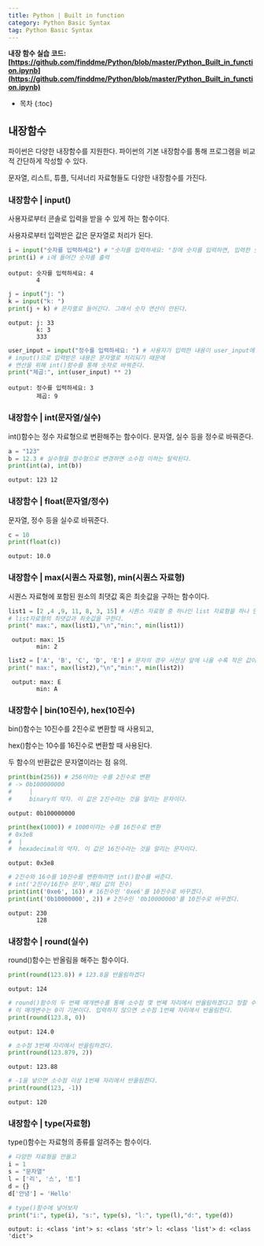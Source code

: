 ```yaml
---
title: Python | Built in function
category: Python Basic Syntax
tag: Python Basic Syntax
---
```


**내장 함수 실습 코드: [https://github.com/finddme/Python/blob/master/Python_Built_in_function.ipynb](https://github.com/finddme/Python/blob/master/Python_Built_in_function.ipynb)**









* 목차
{:toc}














## 내장함수

파이썬은 다양한 내장함수를 지원한다. 파이썬의 기본 내장함수를 통해 프로그램을 비교적 간단하게 작성할 수 있다.

문자열, 리스트, 튜플, 딕셔너리 자료형들도 다양한 내장함수를 가진다.

### 내장함수 | input()

사용자로부터 콘솔로 입력을 받을 수 있게 하는 함수이다.

사용자로부터 입력받은 값은 문자열로 처리가 된다.


```python
i = input("숫자를 입력하세요") # "숫자를 입력하세요: "창에 숫자를 입력하면, 입력한 숫자가 i에 들어간다.
print(i) # i에 들어간 숫자를 출력
```

    output: 숫자를 입력하세요: 4
            4
    


```python
j = input("j: ")
k = input("k: ")
print(j + k) # 문자열로 들어간다. 그래서 숫자 연산이 안된다.
```

    output: j: 33
            k: 3
            333
    


```python
user_input = input("정수를 입력하세요: ") # 사용자가 입력한 내용이 user_input에 할당된다.
# input()으로 입력받은 내용은 문자열로 처리되기 때문에 
# 연산을 위해 int()함수를 통해 숫자로 바꿔준다.
print("제곱:", int(user_input) ** 2) 
```

    output: 정수를 입력하세요: 3
            제곱: 9
    

### 내장함수 | int(문자열/실수)

int()함수는 정수 자료형으로 변환해주는 함수이다. 문자열, 실수 등을 정수로 바꿔준다.


```python
a = "123"
b = 12.3 # 실수형을 정수형으로 변경하면 소수점 이하는 탈락된다.
print(int(a), int(b))
```

    output: 123 12
    

### 내장함수 | float(문자열/정수)

문자열, 정수 등을 실수로 바꿔준다.


```python
c = 10
print(float(c))
```

    output: 10.0
    

### 내장함수 | max(시퀀스 자료형), min(시퀀스 자료형)

시퀀스 자료형에 포함된 원소의 최댓값 혹은 최솟값을 구하는 함수이다.


```python
list1 = [2 ,4 ,9, 11, 8, 3, 15] # 시퀀스 자료형 중 하나인 list 자료형을 하나 만든다.
# list자료형의 최댓값과 최솟값을 구한다.
print(" max:", max(list1),"\n","min:", min(list1))
```

     output: max: 15 
            min: 2
    


```python
list2 = ['A', 'B', 'C', 'D', 'E'] # 문자의 경우 사전상 앞에 나올 수록 작은 값이다.
print(" max:", max(list2),"\n","min:", min(list2))
```

     output: max: E 
            min: A
    

### 내장함수 | bin(10진수), hex(10진수)

bin()함수는 10진수를 2진수로 변환할 때 사용되고,

hex()함수는 10수를 16진수로 변환할 때 사용된다.

두 함수의 반환값은 문자열이라는 점 유의.


```python
print(bin(256)) # 256이라는 수를 2진수로 변환
# -> 0b100000000
#     |
#     binary의 약자. 이 값은 2진수라는 것을 알리는 문자이다.
```

    output: 0b100000000
    


```python
print(hex(1000)) # 1000이라는 수를 16진수로 변환
# 0x3e8
#  |
#  hexadecimal의 약자. 이 값은 16진수라는 것을 알리는 문자이다.
```

    output: 0x3e8
    


```python
# 2진수와 16수를 10진수를 변환하려면 int()함수를 써준다.
# int('2진수/16진수 문자',해당 값의 진수)
print(int('0xe6', 16)) # 16진수인 '0xe6'를 10진수로 바꾸겠다.
print(int('0b10000000', 2)) # 2진수인 '0b10000000'를 10진수로 바꾸겠다.
```

    output: 230
            128
    

### 내장함수 | round(실수)

round()함수는 반올림을 해주는 함수이다.


```python
print(round(123.8)) # 123.8을 반올림하겠다
```

    output: 124
    


```python
# round()함수의 두 번째 매개변수를 통해 소수점 몇 번째 자리에서 반올림하겠다고 정할 수 있다.
# 이 매개변수는 0이 기본이다. 입력하지 않으면 소수점 1번째 자리에서 반올림한다.
print(round(123.8, 0))
```

    output: 124.0
    


```python
# 소수점 3번째 자리에서 반올림하겠다.
print(round(123.879, 2))
```

    output: 123.88
    


```python
# -1을 넣으면 소수점 이상 1번째 자리에서 반올림한다.
print(round(123, -1))
```

    output: 120
    

### 내장함수 | type(자료형)

type()함수는 자료형의 종류를 알려주는 함수이다.


```python
# 다양한 자료형을 만들고
i = 1
s = "문자열"
l = ['리', '스', '트']
d = {}
d['안녕'] = 'Hello'

# type()함수에 넣어보자
print("i:", type(i), "s:", type(s), "l:", type(l),"d:", type(d))
```

    output: i: <class 'int'> s: <class 'str'> l: <class 'list'> d: <class 'dict'>
    



